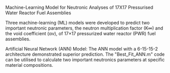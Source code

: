   Machine-Learning Model for Neutronic Analyses of 17X17 Pressurised Water Reactor Fuel Assemblies


Three machine-learning (ML) models were developed to predict two important neutronic parameters, the neutron multiplication factor (K∞) and the void coefficient (αv), of 17×17 pressurized water reactor (PWR) fuel assemblies.

Artificial Neural Network (ANN) Model: The ANN model with a 6-15-15-2 architecture demonstrated superior prediction. The "Best_Fit_ANN.m" code can be utilised to calculate two important neutronics parameters at specific material compositions. 

